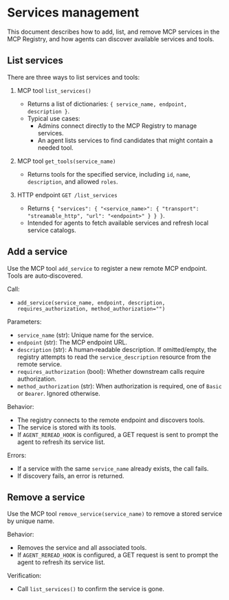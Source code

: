 # Services management

This document describes how to add, list, and remove MCP services in the MCP Registry, and how agents can discover available services and tools.

## List services

There are three ways to list services and tools:

1. MCP tool `list_services()`
   - Returns a list of dictionaries: `{ service_name, endpoint, description }`.
   - Typical use cases:
     - Admins connect directly to the MCP Registry to manage services.
     - An agent lists services to find candidates that might contain a needed tool.

2. MCP tool `get_tools(service_name)`
   - Returns tools for the specified service, including `id`, `name`, `description`, and allowed `roles`.

3. HTTP endpoint `GET /list_services`
   - Returns `{ "services": { "<service_name>": { "transport": "streamable_http", "url": "<endpoint>" } } }`.
   - Intended for agents to fetch available services and refresh local service catalogs.

## Add a service

Use the MCP tool `add_service` to register a new remote MCP endpoint. Tools are auto‑discovered.

Call:

- `add_service(service_name, endpoint, description, requires_authorization, method_authorization="")`

Parameters:

- `service_name` (str): Unique name for the service.
- `endpoint` (str): The MCP endpoint URL.
- `description` (str): A human‑readable description. If omitted/empty, the registry attempts to read the `service_description` resource from the remote service.
- `requires_authorization` (bool): Whether downstream calls require authorization.
- `method_authorization` (str): When authorization is required, one of `Basic` or `Bearer`. Ignored otherwise.

Behavior:

- The registry connects to the remote endpoint and discovers tools.
- The service is stored with its tools.
- If `AGENT_REREAD_HOOK` is configured, a GET request is sent to prompt the agent to refresh its service list.

Errors:

- If a service with the same `service_name` already exists, the call fails.
- If discovery fails, an error is returned.

## Remove a service

Use the MCP tool `remove_service(service_name)` to remove a stored service by unique name.

Behavior:

- Removes the service and all associated tools.
- If `AGENT_REREAD_HOOK` is configured, a GET request is sent to prompt the agent to refresh its service list.

Verification:

- Call `list_services()` to confirm the service is gone.
